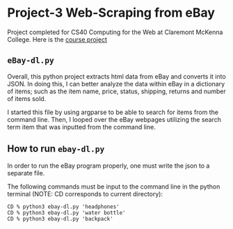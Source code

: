 # Project-3 Web-Scraping from eBay

Project completed for CS40 Computing for the Web at Claremont McKenna College. Here is the [course project](https://github.com/mikeizbicki/cmc-csci040/tree/2022fall/project_03)
## `eBay-dl.py`
Overall, this python project extracts html data from eBay and converts it into JSON. In doing this, I can better analyze the data within eBay in a dictionary of items; such as the item name, price, status, shipping, returns and number of items sold. 

I started this file by using argparse to be able to search for items from the command line. Then, I looped over the eBay webpages utilizing the search term item that was inputted from the command line. 

## How to run `ebay-dl.py`
In order to run the eBay program properly, one must write the json to a separate file. 

The following commands must be input to the command line in the python terminal (NOTE: CD corresponds to current directory): 

```
CD % python3 ebay-dl.py 'headphones'
CD % python3 ebay-dl.py 'water bottle'
CD % python3 ebay-dl.py 'backpack'
```
